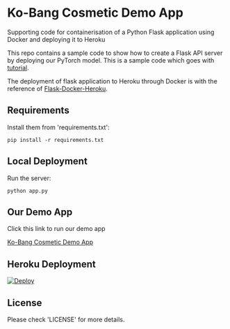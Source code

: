 # Ko-Bang Cosmetic Demo App
Supporting code for containerisation of a Python Flask application using Docker and deploying it to Heroku

This repo contains a sample code to show how to create a Flask API server by deploying our PyTorch model. This is a sample code which goes with [tutorial](https://pytorch.org/tutorials/intermediate/flask_rest_api_tutorial.html).

The deployment of flask application to Heroku through Docker is with the reference of [Flask-Docker-Heroku](https://medium.com/@ashok7067/containerise-your-python-flask-using-docker-and-deploy-it-onto-heroku-a0b48d025e43).

## Requirements

Install them from 'requirements.txt':

    pip install -r requirements.txt

## Local Deployment

Run the server:

    python app.py

## Our Demo App

Click this link to run our demo app

[Ko-Bang Cosmetic Demo App](https://kobang-cosmetic.herokuapp.com/)

## Heroku Deployment

[![Deploy](https://www.herokucdn.com/deploy/button.svg)](https://kobang-cosmetic.herokuapp.com/)

## License

Please check 'LICENSE' for more details.